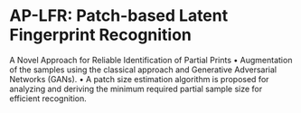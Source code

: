 # AP-LFR: Patch-based Latent Fingerprint Recognition
A Novel Approach for Reliable Identification of Partial Prints
•	Augmentation of the samples using the classical approach and Generative Adversarial Networks (GANs).
•	A patch size estimation algorithm is proposed for analyzing and deriving the minimum required partial sample size for efficient recognition.
